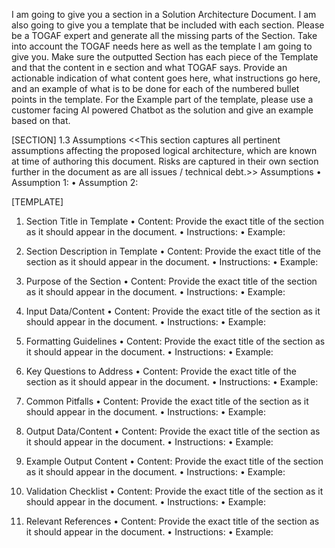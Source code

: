 I am going to give you a section in a Solution Architecture Document.  I am also going to give you a template that be included with each section.  Please be a TOGAF expert and generate all the missing parts of the Section.  Take into account the TOGAF needs here as well as the template I am going to give you.  Make sure the outputted Section has each piece of the Template and that the content in e section and what TOGAF says. Provide an actionable indication of what content goes here, what instructions go here, and an example of what is to be done for each of the numbered bullet points in the template. For the Example part of the template, please use a customer facing AI powered Chatbot as the solution and give an example based on that.

[SECTION]
1.3 Assumptions
<<This section captures all pertinent assumptions affecting the proposed logical architecture, which are known at time of authoring this document. Risks are captured in their own section further in the document as are all issues / technical debt.>>
Assumptions
•	Assumption 1: 
•	Assumption 2: 



[TEMPLATE]
1. Section Title in Template
	•	Content: Provide the exact title of the section as it should appear in the document.
	•	Instructions: 
	•	Example:

2. Section Description in Template
	•	Content: Provide the exact title of the section as it should appear in the document.
	•	Instructions: 
	•	Example:

3. Purpose of the Section
	•	Content: Provide the exact title of the section as it should appear in the document.
	•	Instructions: 
	•	Example:

4. Input Data/Content
	•	Content: Provide the exact title of the section as it should appear in the document.
	•	Instructions: 
	•	Example:

5. Formatting Guidelines
	•	Content: Provide the exact title of the section as it should appear in the document.
	•	Instructions: 
	•	Example:

6. Key Questions to Address
	•	Content: Provide the exact title of the section as it should appear in the document.
	•	Instructions: 
	•	Example:

7. Common Pitfalls
	•	Content: Provide the exact title of the section as it should appear in the document.
	•	Instructions: 
	•	Example:

8. Output Data/Content
	•	Content: Provide the exact title of the section as it should appear in the document.
	•	Instructions: 
	•	Example:

9. Example Output Content
	•	Content: Provide the exact title of the section as it should appear in the document.
	•	Instructions: 
	•	Example:

10. Validation Checklist
	•	Content: Provide the exact title of the section as it should appear in the document.
	•	Instructions: 
	•	Example:

11. Relevant References
	•	Content: Provide the exact title of the section as it should appear in the document.
	•	Instructions: 
	•	Example:
